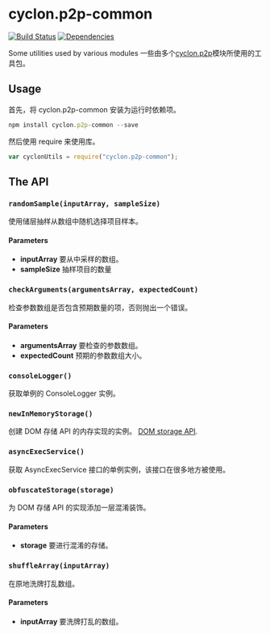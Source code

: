 # cyclon.p2p-common

[![Build Status](https://travis-ci.org/nicktindall/cyclon.p2p-common.svg)](https://travis-ci.org/nicktindall/cyclon.p2p-common)
[![Dependencies](https://david-dm.org/nicktindall/cyclon.p2p-common.png)](https://david-dm.org/nicktindall/cyclon.p2p-common)

Some utilities used by various modules
一些由多个[cyclon.p2p](https://github.com/nicktindall/cyclon.p2p)模块所使用的工具包。

## Usage

首先，将 cyclon.p2p-common 安装为运行时依赖项。

```javascript
npm install cyclon.p2p-common --save
```

然后使用 require 来使用库。

```javascript
var cyclonUtils = require("cyclon.p2p-common");
```

## The API

### `randomSample(inputArray, sampleSize)`

使用储层抽样从数组中随机选择项目样本。

#### Parameters

- **inputArray** 要从中采样的数组。
- **sampleSize** 抽样项目的数量

### `checkArguments(argumentsArray, expectedCount)`

检查参数数组是否包含预期数量的项，否则抛出一个错误。

#### Parameters

- **argumentsArray** 要检查的参数数组。
- **expectedCount** 预期的参数数组大小。

### `consoleLogger()`

获取单例的 ConsoleLogger 实例。

### `newInMemoryStorage()`

创建 DOM 存储 API 的内存实现的实例。 [DOM storage API](http://dev.w3.org/html5/webstorage/#storage-0).

### `asyncExecService()`

获取 AsyncExecService 接口的单例实例，该接口在很多地方被使用。

### `obfuscateStorage(storage)`

为 DOM 存储 API 的实现添加一层混淆装饰。

#### Parameters

- **storage** 要进行混淆的存储。

### `shuffleArray(inputArray)`

在原地洗牌打乱数组。

#### Parameters

- **inputArray** 要洗牌打乱的数组。
